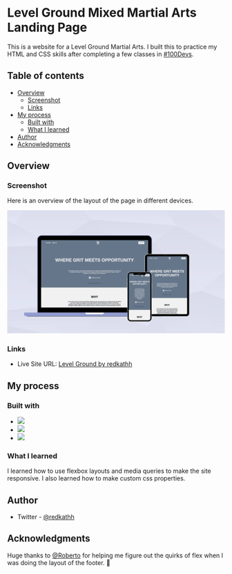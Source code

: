 # Level Ground Mixed Martial Arts Landing Page

This is a website for a Level Ground Martial Arts. I built this to practice my HTML and CSS skills after completing a few classes in [#100Devs](https://leonnoel.com/100devs/).

## Table of contents

- [Overview](#overview)
  - [Screenshot](#screenshot)
  - [Links](#links)
- [My process](#my-process)
  - [Built with](#built-with)
  - [What I learned](#what-i-learned)
- [Author](#author)
- [Acknowledgments](#acknowledgments)



## Overview

### Screenshot
Here is an overview of the layout of the page in different devices.

![](./img/Levelground%20Design%20in%20Devices.png)


### Links
- Live Site URL: [Level Ground by redkathh](https://levelground-redkathh.netlify.app)

## My process

### Built with

- ![](https://img.shields.io/badge/Code-HTML5-informational?style=flat&logo=HTML5&logoColor=white&color=orange) 
- ![](https://img.shields.io/badge/Code-CustomCSS-informational?style=flat&logo=CSS3&logoColor=white&color=blue)
- ![](https://img.shields.io/badge/Code-Flexbox-informational?style=flat&logo=CSS3&logoColor=white&color=blue)

### What I learned

I learned how to use flexbox layouts and media queries to make the site responsive. I also learned how to make custom css properties. 

## Author

- Twitter - [@redkathh](https://www.twitter.com/redkathh)


## Acknowledgments

Huge thanks to [@Roberto](https://github.com/RobertoF90) for helping me figure out the quirks of flex when I was doing the layout of the footer. :raised_hands:

